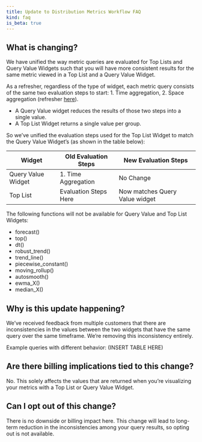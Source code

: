 ```yaml
---
title: Update to Distribution Metrics Workflow FAQ
kind: faq
is_beta: true
---
```


## What is changing?

We have unified the way metric queries are evaluated for Top Lists and Query Value Widgets such that you will have more consistent results for the same metric viewed in a Top List and a Query Value Widget. 

As a refresher, regardless of the type of widget, each metric query consists of the same two evaluation steps to start: 1. Time aggregation, 2. Space aggregation (refresher [here][1]). 

* A Query Value widget reduces the results of those two steps into a single value.
* A Top List Widget returns a single value per group.

So we’ve unified the evaluation steps used for the Top List Widget to match the Query Value Widget’s (as shown in the table below):


  | Widget                               | Old Evaluation Steps                                                                                                     | New Evaluation Steps             |
|-------------------------------------------|----------------------------------------------------------------------------------------------------------------|----------------------------------------------------|
| Query Value Widget                              | 1. Time Aggregation | No Change  |
| Top List | Evaluation Steps Here | Now matches Query Value widget|

The following functions will not be available for Query Value and Top List Widgets: 
* forecast()
* top()
* dt()
* robust_trend()
* trend_line()
* piecewise_constant()
* moving_rollup()
* autosmooth()
* ewma_X()
* median_X()

## Why is this update happening? 

We’ve received feedback from multiple customers that there are inconsistencies in the values between the two widgets that have the same query over the same timeframe. We’re removing this inconsistency entirely. 

Example queries with different behavior:
(INSERT TABLE HERE) 

## Are there billing implications tied to this change? 

No. This solely affects the values that are returned when you’re visualizing your metrics with a Top List or Query Value Widget. 

## Can I opt out of this change?

There is no downside or billing impact here. This change will lead to long-term reduction in the inconsistencies among your query results, so opting out is not available.






[1]: https://docs.datadoghq.com/metrics/#anatomy-of-a-metric-query
